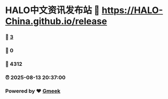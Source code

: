 # HALO中文资讯发布站 :link: https://HALO-China.github.io/release 
### :page_facing_up: [3](https://HALO-China.github.io/release/tag.html) 
### :speech_balloon: 0 
### :hibiscus: 4312 
### :alarm_clock: 2025-08-13 20:37:00 
### Powered by :heart: [Gmeek](https://github.com/Meekdai/Gmeek)
